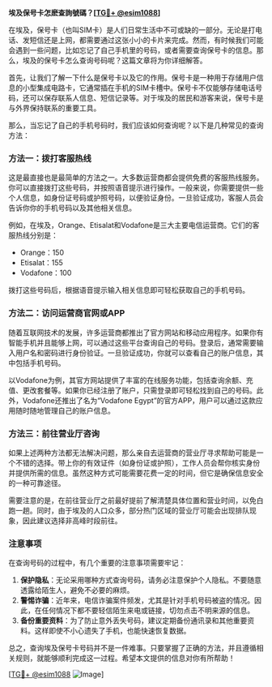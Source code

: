 **埃及保号卡怎麽查詢號碼？[[TG💪+ @esim1088](https://t.me/s/esim1088)]**

在埃及，保号卡（也叫SIM卡）是人们日常生活中不可或缺的一部分。无论是打电话、发短信还是上网，都需要通过这张小小的卡片来完成。然而，有时候我们可能会遇到一些问题，比如忘记了自己手机里的号码，或者需要查询保号卡的信息。那么，埃及的保号卡怎么查询号码呢？这篇文章将为你详细解答。

首先，让我们了解一下什么是保号卡以及它的作用。保号卡是一种用于存储用户信息的小型集成电路卡，它通常插在手机的SIM卡槽中。保号卡不仅能够存储电话号码，还可以保存联系人信息、短信记录等。对于埃及的居民和游客来说，保号卡是与外界保持联系的重要工具。

那么，当忘记了自己的手机号码时，我们应该如何查询呢？以下是几种常见的查询方法：

### 方法一：拨打客服热线

这是最直接也是最简单的方法之一。大多数运营商都会提供免费的客服热线服务。你可以直接拨打这些号码，并按照语音提示进行操作。一般来说，你需要提供一些个人信息，如身份证号码或护照号码，以便验证身份。一旦验证成功，客服人员会告诉你你的手机号码以及其他相关信息。

例如，在埃及，Orange、Etisalat和Vodafone是三大主要电信运营商。它们的客服热线分别是：

- Orange：150
- Etisalat：155
- Vodafone：100

拨打这些号码后，根据语音提示输入相关信息即可轻松获取自己的手机号码。

### 方法二：访问运营商官网或APP

随着互联网技术的发展，许多运营商都推出了官方网站和移动应用程序。如果你有智能手机并且能够上网，可以通过这些平台查询自己的号码。登录后，通常需要输入用户名和密码进行身份验证。一旦验证成功，你就可以查看自己的账户信息，其中包括手机号码。

以Vodafone为例，其官方网站提供了丰富的在线服务功能，包括查询余额、充值、更改套餐等。如果你已经注册了账户，只需登录即可轻松找到自己的号码。此外，Vodafone还推出了名为“Vodafone Egypt”的官方APP，用户可以通过这款应用随时随地管理自己的账户信息。

### 方法三：前往营业厅咨询

如果上述两种方法都无法解决问题，那么亲自去运营商的营业厅寻求帮助可能是一个不错的选择。带上你的有效证件（如身份证或护照），工作人员会帮你核实身份并提供所需的信息。虽然这种方式可能需要花费一定的时间，但它是确保信息安全的一种可靠途径。

需要注意的是，在前往营业厅之前最好提前了解清楚具体位置和营业时间，以免白跑一趟。同时，由于埃及的人口众多，部分热门区域的营业厅可能会出现排队现象，因此建议选择非高峰时段前往。

### 注意事项

在查询号码的过程中，有几个重要的注意事项需要牢记：

1. **保护隐私**：无论采用哪种方式查询号码，请务必注意保护个人隐私。不要随意透露给陌生人，避免不必要的麻烦。
2. **警惕诈骗**：近年来，电信诈骗案件频发，尤其是针对手机号码被盗的情况。因此，在任何情况下都不要轻信陌生来电或链接，切勿点击不明来源的信息。
3. **备份重要资料**：为了防止意外丢失号码，建议定期备份通讯录和其他重要资料。这样即使不小心遗失了手机，也能快速恢复数据。

总之，查询埃及保号卡号码并不是一件难事。只要掌握了正确的方法，并且遵循相关规则，就能够顺利完成这一过程。希望本文提供的信息对你有所帮助！

[[TG💪+ @esim1088](https://t.me/s/esim1088) ![Image](https://i.postimg.cc/4NQfJmqS/Snipaste-2025-05-13-00-14-12.png)]